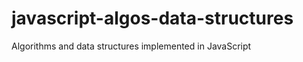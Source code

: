 javascript-algos-data-structures
================================

Algorithms and data structures implemented in JavaScript
